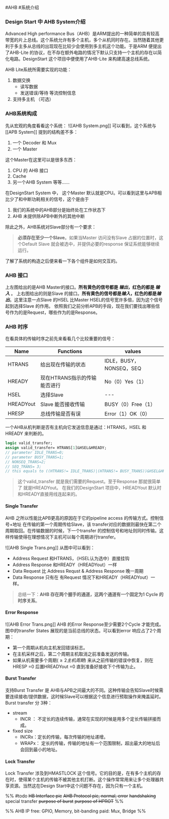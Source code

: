 #AHB #系统介绍 

### Design Start 中 AHB System介绍
Advanced High performance Bus（AHB）是ARM提出的一种简单的具有较高带宽的片上总线。这个系统允许有多个主机，多个从机同时存在。当然随着其他更利于多主多从总线的出现现在比较少会使用到多主机这个功能。于是ARM 便提出了AHB-Lite 的协议，在不存在额外电路的情况下默认只支持一个主机的存在以简化电路。DesignStart 这个项目中便使用了AHB-Lite 来构建高速总线系统。

AHB Lite系统所需要实现的功能：
1. 数据交换
	- 读写数据
	- 发送错误/等待 等流控制信息
2.  支持多主机 （可选）

### AHB系统构成
先从宏观的角度看看这个系统：
![[AHB System.png]]
可以看到，这个系统与[[APB System]] 提到的结构差不多：
1. 一个 Decoder 和 Mux
2. 一个 Master 

这个Master在这里可以是很多东西：
1. CPU 的 AHB 接口
2. Cache
3. 另一个AHB System
等等......

在DesignStart System 中， 这个Master 默认就是CPU。可以看到这里与APB相比少了和中断功耗相关的信号，这个是由于
1. 我们的系统中的AHB部分是始终处在工作状态下
2. AHB 未提供除APB中断外的其他中断

除此之外，AHB系统对Slave部分有一个要求：

> **必须存在至少一个Slave**。如果当Master 访问没有Slave 占据的位置时，这个Default Slave 就会被选中，并提供必要的response 保证系统能够继续运行。

了解了系统的构造之后便来看一下各个组件是如何交互的。

### AHB 接口

上左图给出的是AHB Master的接口。**所有黄色的信号都是 *输出*，红色的都是 *输入*** 。
上右图给出的则是Slave 的接口。**所有黄色的信号都是*输入*，红色的都是*输出***。这里注意一点Slave 的HSEL 比Master HSEL的信号宽许多倍，因为这个信号起到选择Slave 的作用。
依照我们之前分析APB的手段，现在我们要找出哪些信号作为的是Request，哪些作为的是Response。 

### AHB 时序
在看具体的传输时序之前先来看看几个比较重要的信号：

| Name      | Functions                    | values                  |
| --------- | ---------------------------- | ----------------------- |
| HTRANS    | 给出现在传输的状态           | IDLE，BUSY，NONSEQ，SEQ |
| HREADY    | 现在HTRANS指示的传输能否进行 | No（0）Yes（1）         | 
| HSEL      | 选择Slave                    | ---                     |
| HREADYout | Slave 能否接收传输           | BUSY（0）Free（1）      |
| HRESP     | 总线传输是否有误             | Error（1）OK（0）       |

一个AHB从机判断是否有主机向它发送信息是通过：HTRANS，HSEL 和 HREADY 来判断的。
```systemverilog
logic valid_transfer;
assign valid_transfer= HTRANS[1]&HSEL&HREADY;
// parameter IDLE_TRANS=0;
// parameter BUSY_TRANS=1;
// NONSEQ_TRANS=2;
// SEQ_TRANS= 3;
// this equals to ((HTRANS!= IDLE_TRANS)|(HTRANS!= BUSY_TRANS))&HSEL&HREADY;
```
> 这个valid_transfer 就是我们需要的Request。至于Response 那就很简单了 就是HREADYout。
   在我们的DesignStart 项目中，HREADYout 默认时和HREADY直接用线连起来的。

#### Single Transfer
AHB 之所以性能比APB更高的原因在于它的pipeline access 的传输方式。控制信号+地址 在传输的第一个周期传给Slave，该 transfer对应的数据则最快在第二个周期取回。在传输数据的时候，下一个transfer 的控制信号和地址则同时传输。这样传输使得在理想情况下主机可以每个周期进行transfer。

![[AHB Single Trans.png]]
从图中可以看到：
 - Address Request 和HTRANS，（HSEL认为选中）直接挂钩
 - Address Response 和HREADY（HREADYout）一样
 - Data Request 比 Address Requst & Address Response 晚一周期
 - Data Response 只有在 有Request 情况下和HREADY（HREADYout）一样。

> 总结一下：**AHB 存在两个握手的通道，这两个通道有一个固定为1 Cycle 的时序关系**。
#### Error Response
![[AHB Error Trans.png]]
AHB 的Error Response至少需要2个Cycle 才能完成。图中的transfer States 展现的是当前总线的状态。可以看到error 响应占了2个周期：
+ 第一个周期从机向主机发回错误标志。
+ 在主机采样之后，第二个周期主机取消之前准备发送的传输。
+ 如果从机需要多个周期$(\ge 2 主机周期)$ 来从之前传输的错误中恢复，则在HRESP =0 后置HREADYout =0 直到准备好接收下个传输为止。

#### Burst Transfer
支持Burst Transfer 是 AHB与APB之间最大的不同。这种传输会告知Slave时候需要连续接收/提供数据，这时候Slave可以根据这个信息进行预取操作来掩盖延时。
Burst transfer 分 3种：
+ stream
	+ INCR ： 不定长的连续传输，通常在实现的时候是用多个定长传输拼接而成。
+ fixed size
	+ INCRx：定长的传输，每次传输的地址递增。
	+ WRAPx： 定长的传输，传输的地址有一个范围限制，超出最大的地址后会回到最小的地址。

#### Lock Transfer
Lock Transfer 涉及到HMASTLOCK 这个信号。它的目的是，在有多个主机的存在时，使得某个主机的传输不被其他主机打断。这个操作常常用来让多个处理器共享资源。当然这在Design Start中这个问题不存在，因为只有一个主机。

%%
#todo
~~HB Interface pic~~
~~AHB Protocol pic, normal, error~~
~~handshaking~~
special transfer
	~~purpose of burst~~
	~~purpose of HPROT~~
%%

%%
AHB IP free: GPIO, Memory, bit-banding
paid: Mux, Bridge
%%